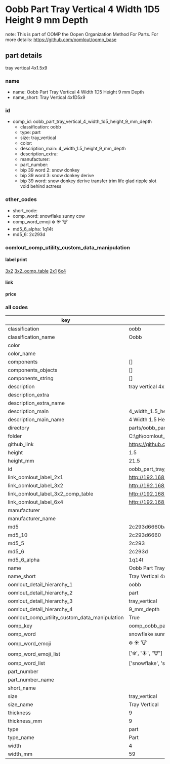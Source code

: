 # Oobb Part Tray Vertical 4 Width 1D5 Height 9 mm Depth  

note: This is part of OOMP the Oopen Organization Method For Parts. For more details: https://github.com/oomlout/oomp_base

##  part details
  



tray vertical 4x1.5x9



### name
* name: Oobb Part Tray Vertical 4 Width 1D5 Height 9 mm Depth
* name_short: Tray Vertical 4x1D5x9 
### id
* oomp_id: oobb_part_tray_vertical_4_width_1d5_height_9_mm_depth
  * classification: oobb
  * type: part
  * size: tray_vertical
  * color: 
  * description_main: 4_width_1.5_height_9_mm_depth
  * description_extra: 
  * manufacturer: 
  * part_number: 
  * bip 39 word 2: snow donkey
  * bip 39 word 3: snow donkey derive
  * bip 39 word: snow donkey derive transfer trim life glad ripple slot void behind actress

### other_codes
* short_code: 
* oomp_word: snowflake sunny cow
* oomp_word_emoji :snowflake: :sunny: :cow:
* md5_6_alpha: 1q14t
* md5_6: 2c293d






### oomlout_oomp_utility_custom_data_manipulation
#### label print
[3x2](http://192.168.1.245:1112/?label=oomp%201q14t)
[3x2_oomp_table](http://192.168.1.108:1112/?label=oomp%201q14t)
[2x1](http://192.168.1.242:1112/?label=oomp%201q14t)
[6x4](http://192.168.1.55:1112/?label=oomp%201q14t)    

#### link

                              

#### price







### all codes 
| key | value |  
| --- | --- |  
| classification | oobb |  
| classification_name | Oobb |  
| color |  |  
| color_name |  |  
| components | [] |  
| components_objects | [] |  
| components_string | [] |  
| description | tray vertical 4x1.5x9 |  
| description_extra |  |  
| description_extra_name |  |  
| description_main | 4_width_1.5_height_9_mm_depth |  
| description_main_name | 4 Width 1.5 Height 9 mm Depth |  
| directory | parts/oobb_part_tray_vertical_4_width_1d5_height_9_mm_depth |  
| folder | C:\gh\oomlout_oobb_version_4_generated_parts\parts\oobb_part_tray_vertical_4_width_1d5_height_9_mm_depth |  
| github_link | https://github.com/oomlout/oomlout_oomp_part_src/tree/main/parts/oobb_part_tray_vertical_4_width_1d5_height_9_mm_depth |  
| height | 1.5 |  
| height_mm | 21.5 |  
| id | oobb_part_tray_vertical_4_width_1d5_height_9_mm_depth |  
| link_oomlout_label_2x1 | http://192.168.1.242:1112/?label=oomp%201q14t |  
| link_oomlout_label_3x2 | http://192.168.1.245:1112/?label=oomp%201q14t |  
| link_oomlout_label_3x2_oomp_table | http://192.168.1.108:1112/?label=oomp%201q14t |  
| link_oomlout_label_6x4 | http://192.168.1.55:1112/?label=oomp%201q14t |  
| manufacturer |  |  
| manufacturer_name |  |  
| md5 | 2c293d6660ba4c5205745e7276d04e6c |  
| md5_10 | 2c293d6660 |  
| md5_5 | 2c293 |  
| md5_6 | 2c293d |  
| md5_6_alpha | 1q14t |  
| name | Oobb Part Tray Vertical 4 Width 1D5 Height 9 mm Depth |  
| name_short | Tray Vertical 4x1D5x9  |  
| oomlout_detail_hierarchy_1 | oobb |  
| oomlout_detail_hierarchy_2 | part |  
| oomlout_detail_hierarchy_3 | tray_vertical |  
| oomlout_detail_hierarchy_4 | 9_mm_depth |  
| oomlout_oomp_utility_custom_data_manipulation | True |  
| oomp_key | oomp_oobb_part_tray_vertical_4_width_1d5_height_9_mm_depth |  
| oomp_word | snowflake sunny cow |  
| oomp_word_emoji | :snowflake: :sunny: :cow: |  
| oomp_word_emoji_list | [':snowflake:', ':sunny:', ':cow:'] |  
| oomp_word_list | ['snowflake', 'sunny', 'cow'] |  
| part_number |  |  
| part_number_name |  |  
| short_name |  |  
| size | tray_vertical |  
| size_name | Tray Vertical |  
| thickness | 9 |  
| thickness_mm | 9 |  
| type | part |  
| type_name | Part |  
| width | 4 |  
| width_mm | 59 |  
